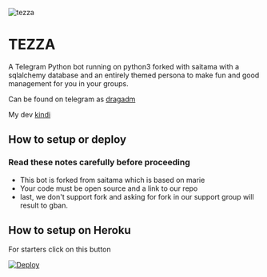 ![tezza](https://telegra.ph/file/1d78e9372ce3cb8149023.jpg)
# TEZZA

A Telegram Python bot running on python3 forked with saitama with a sqlalchemy database and an entirely themed persona to make fun and good management for you in your groups.

Can be found on telegram as [dragadm](https://t.me/dragadm)

My dev [kindi](https://t.me/dragadm)

## How to setup or deploy

### Read these notes carefully before proceeding 
 - This bot is forked from saitama which is based on marie
 - Your code must be open source and a link to our repo
 - last, we don't support fork and asking for fork in our support group will result to gban.

## How to setup on Heroku 
For starters click on this button 

[![Deploy](https://www.herokucdn.com/deploy/button.svg)](https://heroku.com/deploy?template=https://github.com/rosebakthan08/danger_Queen-) 


